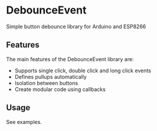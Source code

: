 # DebounceEvent

Simple button debounce library for Arduino and ESP8266

## Features

The main features of the DebounceEvent library are:

* Supports single click, double click and long click events
* Defines pullups automatically
* Isolation between buttons
* Create modular code using callbacks

## Usage

See examples.
